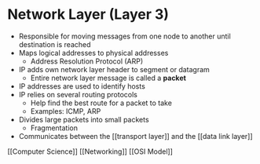 # Network Layer (Layer 3)

- Responsible for moving messages from one node to another until destination is reached
- Maps logical addresses to physical addresses
  - Address Resolution Protocol (ARP)
- IP adds own network layer header to segment or datagram
  - Entire network layer message is called a **packet**
- IP addresses are used to identify hosts
- IP relies on several routing protocols
  - Help find the best route for a packet to take
  - Examples: ICMP, ARP
- Divides large packets into small packets
  - Fragmentation
- Communicates between the [[transport layer]] and the [[data link layer]]

[[Computer Science]] [[Networking]] [[OSI Model]]

